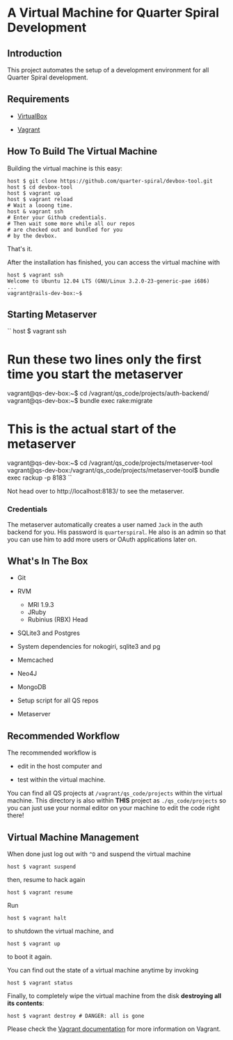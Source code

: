# A Virtual Machine for Quarter Spiral Development

## Introduction

This project automates the setup of a development environment for all Quarter Spiral development.

## Requirements

* [VirtualBox](https://www.virtualbox.org)

* [Vagrant](http://vagrantup.com)

## How To Build The Virtual Machine

Building the virtual machine is this easy:

    host $ git clone https://github.com/quarter-spiral/devbox-tool.git
    host $ cd devbox-tool
    host $ vagrant up
    host $ vagrant reload
    # Wait a looong time.
    host & vagrant ssh
    # Enter your Github credentials.
    # Then wait some more while all our repos
    # are checked out and bundled for you
    # by the devbox.

That's it.

After the installation has finished, you can access the virtual machine with

    host $ vagrant ssh
    Welcome to Ubuntu 12.04 LTS (GNU/Linux 3.2.0-23-generic-pae i686)
    ...
    vagrant@rails-dev-box:~$

## Starting Metaserver

``
host $ vagrant ssh
# Run these two lines only the first time you start the metaserver
vagrant@qs-dev-box:~$ cd /vagrant/qs_code/projects/auth-backend/
vagrant@qs-dev-box:~$ bundle exec rake:migrate

# This is the actual start of the metaserver
vagrant@qs-dev-box:~$ cd /vagrant/qs_code/projects/metaserver-tool
vagrant@qs-dev-box:/vagrant/qs_code/projects/metaserver-tool$ bundle exec rackup -p 8183
``

Not head over to http://localhost:8183/ to see the metaserver.

### Credentials

The metaserver automatically creates a user named ``Jack`` in the auth backend for you. His password is ``quarterspiral``. He also is an admin so that you can use him to add more users or OAuth applications later on.


## What's In The Box

* Git

* RVM
  * MRI 1.9.3
  * JRuby
  * Rubinius (RBX) Head

* SQLite3 and Postgres

* System dependencies for nokogiri, sqlite3 and pg

* Memcached

* Neo4J

* MongoDB

* Setup script for all QS repos

* Metaserver

## Recommended Workflow

The recommended workflow is

* edit in the host computer and

* test within the virtual machine.

You can find all QS projects at ``/vagrant/qs_code/projects`` within the
virtual machine. This directory is also within **THIS** project as
``./qs_code/projects`` so you can just use your normal editor on your
machine to edit the code right there!

## Virtual Machine Management

When done just log out with `^D` and suspend the virtual machine

    host $ vagrant suspend

then, resume to hack again

    host $ vagrant resume

Run

    host $ vagrant halt

to shutdown the virtual machine, and

    host $ vagrant up

to boot it again.

You can find out the state of a virtual machine anytime by invoking

    host $ vagrant status

Finally, to completely wipe the virtual machine from the disk **destroying all its contents**:

    host $ vagrant destroy # DANGER: all is gone

Please check the [Vagrant documentation](http://vagrantup.com/v1/docs/index.html) for more information on Vagrant.
